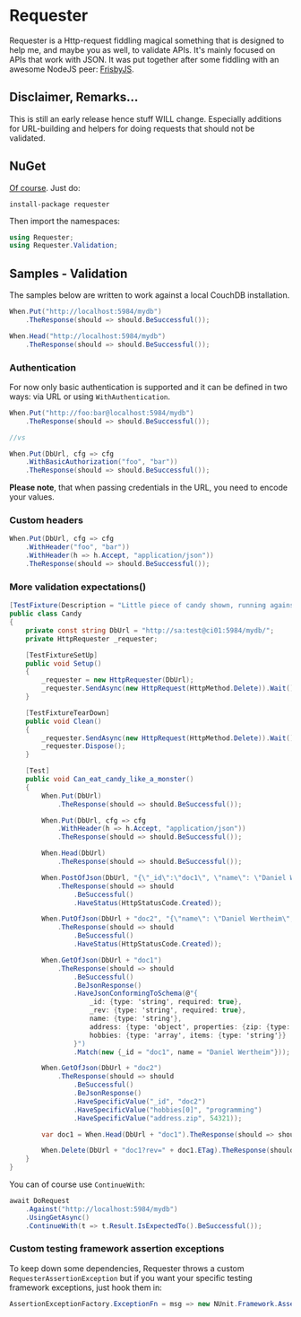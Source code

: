 # Requester
Requester is a Http-request fiddling magical something that is designed to help me, and maybe you as well, to validate APIs. It's mainly focused on APIs that work with JSON. It was put together after some fiddling with an awesome NodeJS peer: [FrisbyJS](http://frisbyjs.com/ "FrisbyJS").

## Disclaimer, Remarks...
This is still an early release hence stuff WILL change. Especially additions for URL-building and helpers for doing requests that should not be validated.

## NuGet
[Of course](https://www.nuget.org/packages/requester). Just do:

	install-package requester

Then import the namespaces:

```csharp
using Requester;
using Requester.Validation;
```

## Samples - Validation
The samples below are written to work against a local CouchDB installation.

```csharp
When.Put("http://localhost:5984/mydb")
    .TheResponse(should => should.BeSuccessful());

When.Head("http://localhost:5984/mydb")
    .TheResponse(should => should.BeSuccessful());
```

### Authentication
For now only basic authentication is supported and it can be defined in two ways: via URL or using `WithAuthentication`.

```csharp
When.Put("http://foo:bar@localhost:5984/mydb")
	.TheResponse(should => should.BeSuccessful());

//vs

When.Put(DbUrl, cfg => cfg
    .WithBasicAuthorization("foo", "bar"))
    .TheResponse(should => should.BeSuccessful());
```

**Please note**, that when passing credentials in the URL, you need to encode your values.

### Custom headers
```csharp
When.Put(DbUrl, cfg => cfg
    .WithHeader("foo", "bar"))
	.WithHeader(h => h.Accept, "application/json"))
    .TheResponse(should => should.BeSuccessful());
```

### More validation expectations()

```csharp
[TestFixture(Description = "Little piece of candy shown, running against a CouchDB node")]
public class Candy
{
    private const string DbUrl = "http://sa:test@ci01:5984/mydb/";
    private HttpRequester _requester;

    [TestFixtureSetUp]
    public void Setup()
    {
        _requester = new HttpRequester(DbUrl);
        _requester.SendAsync(new HttpRequest(HttpMethod.Delete)).Wait();
    }

    [TestFixtureTearDown]
    public void Clean()
    {
        _requester.SendAsync(new HttpRequest(HttpMethod.Delete)).Wait();
        _requester.Dispose();
    }

    [Test]
    public void Can_eat_candy_like_a_monster()
    {
        When.Put(DbUrl)
            .TheResponse(should => should.BeSuccessful());

        When.Put(DbUrl, cfg => cfg
            .WithHeader(h => h.Accept, "application/json"))
            .TheResponse(should => should.BeSuccessful());

        When.Head(DbUrl)
            .TheResponse(should => should.BeSuccessful());

        When.PostOfJson(DbUrl, "{\"_id\":\"doc1\", \"name\": \"Daniel Wertheim\", \"address\":{\"street\":\"One way\", \"zip\":12345}, \"hobbies\":[\"programming\",\"running\"]}")
            .TheResponse(should => should
                .BeSuccessful()
                .HaveStatus(HttpStatusCode.Created));

        When.PutOfJson(DbUrl + "doc2", "{\"name\": \"Daniel Wertheim\", \"address\":{\"street\":\"Two way\", \"zip\":54321}, \"hobbies\":[\"programming\",\"running\"]}")
            .TheResponse(should => should
                .BeSuccessful()
                .HaveStatus(HttpStatusCode.Created));

        When.GetOfJson(DbUrl + "doc1")
            .TheResponse(should => should
                .BeSuccessful()
                .BeJsonResponse()
                .HaveJsonConformingToSchema(@"{
                    _id: {type: 'string', required: true},
                    _rev: {type: 'string', required: true},
                    name: {type: 'string'},
                    address: {type: 'object', properties: {zip: {type: 'integer'}}},
                    hobbies: {type: 'array', items: {type: 'string'}}
                }")
                .Match(new {_id = "doc1", name = "Daniel Wertheim"}));

        When.GetOfJson(DbUrl + "doc2")
            .TheResponse(should => should
                .BeSuccessful()
                .BeJsonResponse()
                .HaveSpecificValue("_id", "doc2")
                .HaveSpecificValue("hobbies[0]", "programming")
                .HaveSpecificValue("address.zip", 54321));

        var doc1 = When.Head(DbUrl + "doc1").TheResponse(should => should.BeSuccessful());

        When.Delete(DbUrl + "doc1?rev=" + doc1.ETag).TheResponse(should => should.BeSuccessful());
    }
}
```

You can of course use `ContinueWith`:

```csharp
await DoRequest
	.Against("http://localhost:5984/mydb")
	.UsingGetAsync()
	.ContinueWith(t => t.Result.IsExpectedTo().BeSuccessful());
```

### Custom testing framework assertion exceptions
To keep down some dependencies, Requester throws a custom `RequesterAssertionException` but if you want your specific testing framework exceptions, just hook them in:

```csharp
AssertionExceptionFactory.ExceptionFn = msg => new NUnit.Framework.AssertionException(msg);
```


